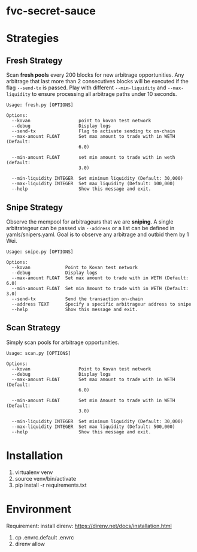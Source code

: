 # fvc-secret-sauce

# Strategies
## Fresh Strategy
Scan **fresh pools** every 200 blocks for new arbitrage opportunities. 
Any arbitrage that last more than 2 consecutives blocks will be executed if the flag `--send-tx` is passed.
Play with different `--min-liquidity` and `--max-liquidity` to ensure processing all arbitrage paths under 10 seconds.
```
Usage: fresh.py [OPTIONS]

Options:
  --kovan                  point to kovan test network
  --debug                  Display logs
  --send-tx                Flag to activate sending tx on-chain
  --max-amount FLOAT       Set max amount to trade with in WETH (Default:
                           6.0)

  --min-amount FLOAT       set min amount to trade with in weth (default:
                           3.0)

  --min-liquidity INTEGER  Set minimum liquidity (Default: 30,000)
  --max-liquidity INTEGER  Set max liquidity (Default: 100,000)
  --help                   Show this message and exit.
```

## Snipe Strategy
Observe the mempool for arbitrageurs that we are **sniping**. 
A single arbitrategeur can be passed via `--address` or a list can be defined in yamls/snipers.yaml.
Goal is to observe any arbitrage and outbid them by 1 Wei.
```
Usage: snipe.py [OPTIONS]

Options:
  --kovan             Point to Kovan test network
  --debug             Display logs
  --max-amount FLOAT  Set max amount to trade with in WETH (Default: 6.0)
  --min-amount FLOAT  Set min Amount to trade with in WETH (Default: 3.0)
  --send-tx           Send the transaction on-chain
  --address TEXT      Specify a specific arbitrageur address to snipe
  --help              Show this message and exit.
```


## Scan Strategy
Simply scan pools for arbitrage opportunities.
```
Usage: scan.py [OPTIONS]

Options:
  --kovan                  Point to Kovan test network
  --debug                  Display logs
  --max-amount FLOAT       Set max amount to trade with in WETH (Default:
                           6.0)

  --min-amount FLOAT       Set min Amount to trade with in WETH (Default:
                           3.0)

  --min-liquidity INTEGER  Set minimum liquidity (Default: 30,000)
  --max-liquidity INTEGER  Set max liquidity (Default: 500,000)
  --help                   Show this message and exit.
```

# Installation

1. virtualenv venv
2. source venv/bin/activate
3. pip install -r requirements.txt

# Environment
Requirement: install direnv: https://direnv.net/docs/installation.html
1. cp .envrc.default .envrc
2. direnv allow
